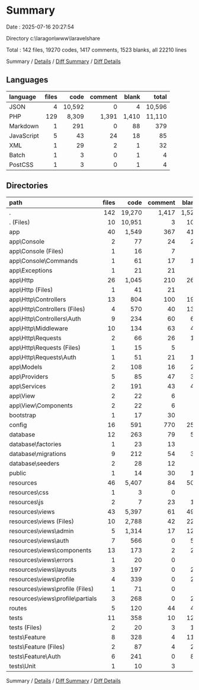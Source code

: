 # Summary

Date : 2025-07-16 20:27:54

Directory c:\\laragon\\www\\laravelshare

Total : 142 files,  19270 codes, 1417 comments, 1523 blanks, all 22210 lines

Summary / [Details](details.md) / [Diff Summary](diff.md) / [Diff Details](diff-details.md)

## Languages
| language | files | code | comment | blank | total |
| :--- | ---: | ---: | ---: | ---: | ---: |
| JSON | 4 | 10,592 | 0 | 4 | 10,596 |
| PHP | 129 | 8,309 | 1,391 | 1,410 | 11,110 |
| Markdown | 1 | 291 | 0 | 88 | 379 |
| JavaScript | 5 | 43 | 24 | 18 | 85 |
| XML | 1 | 29 | 2 | 1 | 32 |
| Batch | 1 | 3 | 0 | 1 | 4 |
| PostCSS | 1 | 3 | 0 | 1 | 4 |

## Directories
| path | files | code | comment | blank | total |
| :--- | ---: | ---: | ---: | ---: | ---: |
| . | 142 | 19,270 | 1,417 | 1,523 | 22,210 |
| . (Files) | 10 | 10,951 | 3 | 101 | 11,055 |
| app | 40 | 1,549 | 367 | 413 | 2,329 |
| app\\Console | 2 | 77 | 24 | 25 | 126 |
| app\\Console (Files) | 1 | 16 | 7 | 6 | 29 |
| app\\Console\\Commands | 1 | 61 | 17 | 19 | 97 |
| app\\Exceptions | 1 | 21 | 21 | 7 | 49 |
| app\\Http | 26 | 1,045 | 210 | 268 | 1,523 |
| app\\Http (Files) | 1 | 41 | 21 | 7 | 69 |
| app\\Http\\Controllers | 13 | 804 | 100 | 196 | 1,100 |
| app\\Http\\Controllers (Files) | 4 | 570 | 40 | 132 | 742 |
| app\\Http\\Controllers\\Auth | 9 | 234 | 60 | 64 | 358 |
| app\\Http\\Middleware | 10 | 134 | 63 | 47 | 244 |
| app\\Http\\Requests | 2 | 66 | 26 | 18 | 110 |
| app\\Http\\Requests (Files) | 1 | 15 | 5 | 4 | 24 |
| app\\Http\\Requests\\Auth | 1 | 51 | 21 | 14 | 86 |
| app\\Models | 2 | 108 | 16 | 29 | 153 |
| app\\Providers | 5 | 85 | 47 | 30 | 162 |
| app\\Services | 2 | 191 | 43 | 46 | 280 |
| app\\View | 2 | 22 | 6 | 8 | 36 |
| app\\View\\Components | 2 | 22 | 6 | 8 | 36 |
| bootstrap | 1 | 17 | 30 | 9 | 56 |
| config | 16 | 591 | 770 | 257 | 1,618 |
| database | 12 | 263 | 79 | 53 | 395 |
| database\\factories | 1 | 23 | 13 | 5 | 41 |
| database\\migrations | 9 | 212 | 54 | 39 | 305 |
| database\\seeders | 2 | 28 | 12 | 9 | 49 |
| public | 1 | 14 | 30 | 12 | 56 |
| resources | 46 | 5,407 | 84 | 505 | 5,996 |
| resources\\css | 1 | 3 | 0 | 1 | 4 |
| resources\\js | 2 | 7 | 23 | 11 | 41 |
| resources\\views | 43 | 5,397 | 61 | 493 | 5,951 |
| resources\\views (Files) | 10 | 2,788 | 42 | 224 | 3,054 |
| resources\\views\\admin | 5 | 1,314 | 17 | 121 | 1,452 |
| resources\\views\\auth | 7 | 566 | 0 | 57 | 623 |
| resources\\views\\components | 13 | 173 | 2 | 28 | 203 |
| resources\\views\\errors | 1 | 20 | 0 | 6 | 26 |
| resources\\views\\layouts | 3 | 197 | 0 | 28 | 225 |
| resources\\views\\profile | 4 | 339 | 0 | 29 | 368 |
| resources\\views\\profile (Files) | 1 | 71 | 0 | 6 | 77 |
| resources\\views\\profile\\partials | 3 | 268 | 0 | 23 | 291 |
| routes | 5 | 120 | 44 | 45 | 209 |
| tests | 11 | 358 | 10 | 128 | 496 |
| tests (Files) | 2 | 20 | 3 | 10 | 33 |
| tests\\Feature | 8 | 328 | 4 | 114 | 446 |
| tests\\Feature (Files) | 2 | 87 | 4 | 29 | 120 |
| tests\\Feature\\Auth | 6 | 241 | 0 | 85 | 326 |
| tests\\Unit | 1 | 10 | 3 | 4 | 17 |

Summary / [Details](details.md) / [Diff Summary](diff.md) / [Diff Details](diff-details.md)